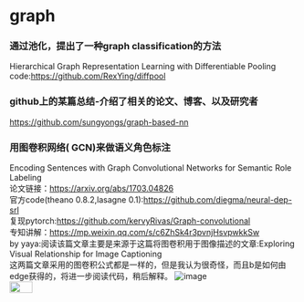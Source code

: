 # graph

### 通过池化，提出了一种graph classification的方法</br>
Hierarchical Graph Representation Learning with Differentiable Pooling</br>
code:https://github.com/RexYing/diffpool</br>


### github上的某篇总结-介绍了相关的论文、博客、以及研究者</br>
https://github.com/sungyongs/graph-based-nn</br>

### 用图卷积网络( GCN)来做语义角色标注</br>
Encoding Sentences with Graph Convolutional Networks for Semantic Role Labeling</br>
论文链接：https://arxiv.org/abs/1703.04826</br>
官方code(theano 0.8.2,lasagne 0.1):https://github.com/diegma/neural-dep-srl</br>
复现pytorch:https://github.com/kervyRivas/Graph-convolutional</br>
专知讲解：https://mp.weixin.qq.com/s/c6ZhSk4r3pvnjHsvpwkkSw</br>
by yaya:阅读该篇文章主要是来源于这篇将图卷积用于图像描述的文章:Exploring Visual Relationship for Image Captioning</br>
这两篇文章采用的图卷积公式都是一样的，但是我认为很奇怪，而且b是如何由edge获得的，将进一步阅读代码，稍后解释。
![image](https://github.com/ShiYaya/graph/blob/master/images/gcn%2Bformulation.png)</br>
<img src="https://github.com/ShiYaya/graph/blob/master/images/gcn%2Bformulation.png" width="40" height="20" ></br>
